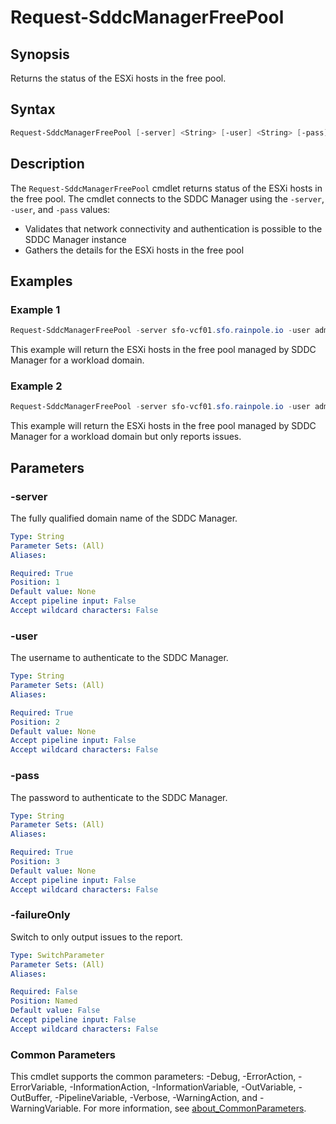 # Request-SddcManagerFreePool

## Synopsis

Returns the status of the ESXi hosts in the free pool.

## Syntax

```powershell
Request-SddcManagerFreePool [-server] <String> [-user] <String> [-pass] <String> [-failureOnly] [<CommonParameters>]
```

## Description

The `Request-SddcManagerFreePool` cmdlet returns status of the ESXi hosts in the free pool.
The cmdlet connects to the SDDC Manager using the `-server`, `-user`, and `-pass` values:

- Validates that network connectivity and authentication is possible to the SDDC Manager instance
- Gathers the details for the ESXi hosts in the free pool

## Examples

### Example 1

```powershell
Request-SddcManagerFreePool -server sfo-vcf01.sfo.rainpole.io -user admin@local -pass VMw@re1!VMw@re1!
```

This example will return the ESXi hosts in the free pool managed by SDDC Manager for a workload domain.

### Example 2

```powershell
Request-SddcManagerFreePool -server sfo-vcf01.sfo.rainpole.io -user admin@local -pass VMw@re1!VMw@re1! -failureOnly
```

This example will return the ESXi hosts in the free pool managed by SDDC Manager for a workload domain but only reports issues.

## Parameters

### -server

The fully qualified domain name of the SDDC Manager.

```yaml
Type: String
Parameter Sets: (All)
Aliases:

Required: True
Position: 1
Default value: None
Accept pipeline input: False
Accept wildcard characters: False
```

### -user

The username to authenticate to the SDDC Manager.

```yaml
Type: String
Parameter Sets: (All)
Aliases:

Required: True
Position: 2
Default value: None
Accept pipeline input: False
Accept wildcard characters: False
```

### -pass

The password to authenticate to the SDDC Manager.

```yaml
Type: String
Parameter Sets: (All)
Aliases:

Required: True
Position: 3
Default value: None
Accept pipeline input: False
Accept wildcard characters: False
```

### -failureOnly

Switch to only output issues to the report.

```yaml
Type: SwitchParameter
Parameter Sets: (All)
Aliases:

Required: False
Position: Named
Default value: False
Accept pipeline input: False
Accept wildcard characters: False
```

### Common Parameters

This cmdlet supports the common parameters: -Debug, -ErrorAction, -ErrorVariable, -InformationAction, -InformationVariable, -OutVariable, -OutBuffer, -PipelineVariable, -Verbose, -WarningAction, and -WarningVariable. For more information, see [about_CommonParameters](http://go.microsoft.com/fwlink/?LinkID=113216).
